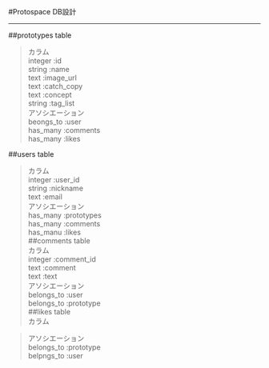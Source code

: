 #Protospace DB設計  
***  
##prototypes table  
 >カラム  
   integer :id  
   string :name  
   text :image_url  
   text :catch_copy  
   text :concept  
   string :tag_list  
 >アソシエーション  
   beongs_to :user  
   has_many :comments  
   has_many :likes  

##users table  
 >カラム  
   integer :user_id  
   string :nickname  
   text :email  
 >アソシエーション  
   has_many :prototypes  
   has_many :comments  
   has_manu :likes  
##comments table  
 >カラム  
   integer :comment_id  
   text :comment  
   text :text  
 >アソシエーション  
   belongs_to :user  
   belongs_to :prototype  
 ##likes table  
 >カラム  

 >アソシエーション  
   belongs_to :prototype  
   belpngs_to :user  